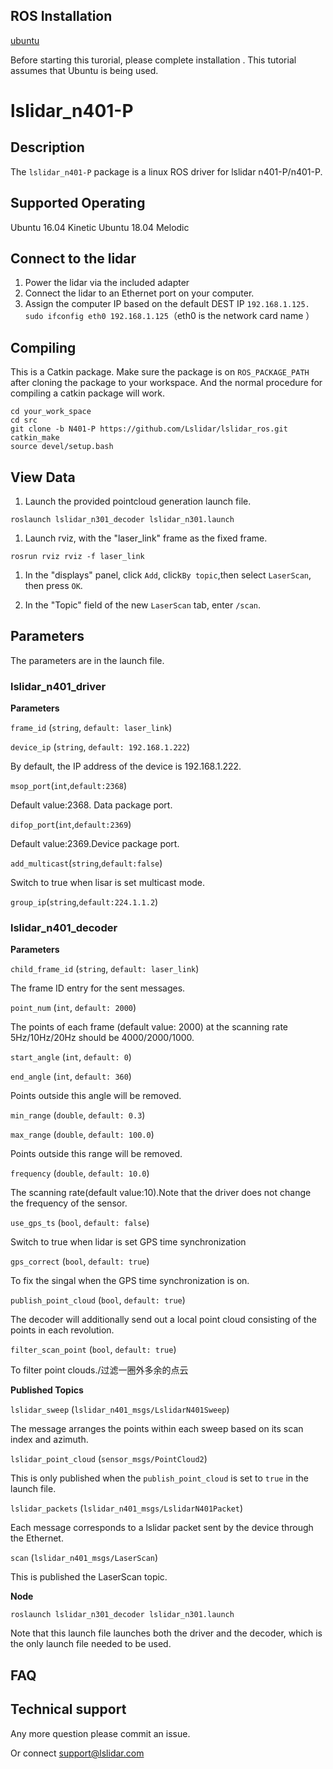 ROS Installation
-----
[ubuntu](http://wiki.ros.org/Installation/Ubuntu)

Before starting this turorial, please complete installation . This tutorial assumes that Ubuntu is being used.

# lslidar_n401-P

## Description
The `lslidar_n401-P` package is a linux ROS driver for lslidar n401-P/n401-P.

Supported Operating
----
Ubuntu 16.04 Kinetic
Ubuntu 18.04 Melodic

## Connect to the lidar

1. Power the lidar via the included adapter
2. Connect the lidar to an Ethernet port on your computer.
3. Assign the computer IP based on the default DEST IP `192.168.1.125.` <br>`sudo ifconfig eth0 192.168.1.125`（eth0 is the network card name ）<br>

## Compiling
This is a Catkin package. Make sure the package is on `ROS_PACKAGE_PATH`  after cloning the package to your workspace. And the normal procedure for compiling a catkin package will work.

```
cd your_work_space
cd src
git clone -b N401-P https://github.com/Lslidar/lslidar_ros.git
catkin_make
source devel/setup.bash
```

## View Data

1. Launch the provided pointcloud generation launch file.

```
roslaunch lslidar_n301_decoder lslidar_n301.launch
```

1. Launch rviz, with the "laser_link" frame as the fixed frame.

```
rosrun rviz rviz -f laser_link
```

1. In the "displays" panel, click `Add`, click`By topic`,then select `LaserScan`, then press `OK`.

2. In the "Topic" field of the new `LaserScan` tab, enter `/scan`.

## Parameters

The parameters are  in the launch file.

### lslidar_n401_driver

**Parameters**

`frame_id` (`string`, `default: laser_link`)

`device_ip` (`string`, `default: 192.168.1.222`)

By default, the IP address of the device is 192.168.1.222.

`msop_port`(`int`,`default:2368`)

Default value:2368. Data package port.

`difop_port`(`int`,`default:2369`)

Default value:2369.Device package port.

`add_multicast`(`string`,`default:false`)

Switch  to true when lisar is set multicast mode.

`group_ip`(`string`,`default:224.1.1.2`)

### lslidar_n401_decoder

**Parameters**

`child_frame_id` (`string`, `default: laser_link`)

The frame ID entry for the sent messages.

`point_num` (`int`, `default: 2000`)

The points of each frame (default value: 2000) at the scanning rate 5Hz/10Hz/20Hz should be 4000/2000/1000.

`start_angle` (`int`, `default: 0`)

`end_angle` (`int`, `default: 360`)

Points outside this angle will be removed.

`min_range` (`double`, `default: 0.3`)

`max_range` (`double`, `default: 100.0`)

Points outside this range will be removed.

`frequency` (`double`, `default: 10.0`)

The scanning rate(default value:10).Note that the driver does not change the frequency of the sensor. 

`use_gps_ts` (`bool`, `default: false`)

Switch to true when lidar is set GPS time synchronization

`gps_correct` (`bool`, `default: true`)

To fix the singal when the GPS time synchronization is on.

`publish_point_cloud` (`bool`, `default: true`)

The decoder will additionally send out a local point cloud consisting of the points in each revolution.

`filter_scan_point` (`bool`, `default: true`)

To filter point clouds./过滤一圈外多余的点云

**Published Topics**

`lslidar_sweep` (`lslidar_n401_msgs/LslidarN401Sweep`)

The message arranges the points within each sweep based on its scan index and azimuth.

`lslidar_point_cloud` (`sensor_msgs/PointCloud2`)

This is only published when the `publish_point_cloud` is set to `true` in the launch file.

`lslidar_packets` (`lslidar_n401_msgs/LslidarN401Packet`)

Each message corresponds to a lslidar packet sent by the device through the Ethernet.

`scan` (`lslidar_n401_msgs/LaserScan`)

This is published the LaserScan topic.

**Node**

```
roslaunch lslidar_n301_decoder lslidar_n301.launch
```

Note that this launch file launches both the driver and the decoder, which is the only launch file needed to be used.


## FAQ

## Technical support

Any more question please commit an issue.

Or connect support@lslidar.com



